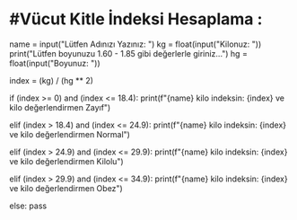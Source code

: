# #Vücut Kitle İndeksi Hesaplama :

name = input("Lütfen Adınızı Yazınız:  ")
kg = float(input("Kilonuz:  "))
print("Lütfen boyunuzu 1.60 - 1.85 gibi değerlerle giriniz...")
hg = float(input("Boyunuz:   "))

index = (kg) / (hg ** 2)

if (index >= 0) and (index <= 18.4):
    print(f"{name} kilo indeksin: {index} ve kilo değerlendirmen Zayıf")

elif (index > 18.4) and (index <= 24.9):
    print(f"{name} kilo indeksin: {index} ve kilo değerlendirmen Normal")
    
elif (index > 24.9) and (index <= 29.9):
    print(f"{name} kilo indeksin: {index} ve kilo değerlendirmen Kilolu")

elif (index > 29.9) and (index <= 34.9):
    print(f"{name} kilo indeksin: {index} ve kilo değerlendirmen Obez")

else:
    pass
